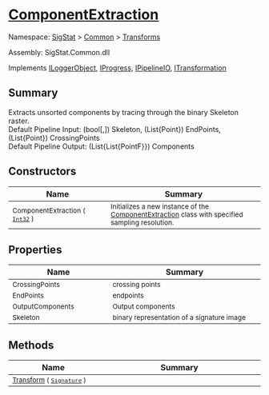 # [ComponentExtraction](./ComponentExtraction.md)

Namespace: [SigStat]() > [Common](./../README.md) > [Transforms](./README.md)

Assembly: SigStat.Common.dll

Implements [ILoggerObject](./../ILoggerObject.md), [IProgress](./../Helpers/IProgress.md), [IPipelineIO](./../Pipeline/IPipelineIO.md), [ITransformation](./../ITransformation.md)

## Summary
Extracts unsorted components by tracing through the binary Skeleton raster.  <br>Default Pipeline Input: (bool[,]) Skeleton, (List{Point}) EndPoints, (List{Point}) CrossingPoints<br>Default Pipeline Output: (List{List{PointF}}) Components

## Constructors

| Name<a href="#"><img width=220></a> | Summary<a href="#"><img width=475></a> | 
| --- | --- | 
| <sub>ComponentExtraction ( [`Int32`](https://docs.microsoft.com/en-us/dotnet/api/System.Int32) )</sub>| <sub>Initializes a new instance of the [ComponentExtraction](https://github.com/hargitomi97/sigstat/blob/master/docs/md/SigStat/Common/Transforms/ComponentExtraction.md) class with specified sampling resolution.</sub>| <br>


## Properties

| Name<a href="#"><img width=220></a> | Summary<a href="#"><img width=475></a> | 
| --- | --- | 
| <sub>CrossingPoints</sub>| <sub>crossing points</sub>| <br>
| <sub>EndPoints</sub>| <sub>endpoints</sub>| <br>
| <sub>OutputComponents</sub>| <sub>Output components</sub>| <br>
| <sub>Skeleton</sub>| <sub>binary representation of a signature image</sub>| <br>


## Methods

| Name<a href="#"><img width=220></a> | Summary<a href="#"><img width=475></a> | 
| --- | --- | 
| <sub>[Transform](./Methods/ComponentExtraction-100663567.md) ( [`Signature`](./../Signature.md) )</sub>| <sub></sub>| <br>


